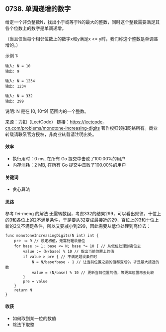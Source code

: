 ## 0738. 单调递增的数字
给定一个非负整数N，找出小于或等于N的最大的整数，同时这个整数需要满足其各个位数上的数字是单调递增。

（当且仅当每个相邻位数上的数字x和y满足x <= y时，我们称这个整数是单调递增的。）

示例 1:
```
输入: N = 10
输出: 9
```
```
输入: N = 1234
输出: 1234
```
```
输入: N = 332
输出: 299
```
说明: N 是在 [0, 10^9] 范围内的一个整数。    
    
来源：力扣（LeetCode）
链接：https://leetcode-cn.com/problems/monotone-increasing-digits
著作权归领扣网络所有。商业转载请联系官方授权，非商业转载请注明出处。  
#### 效率
- 执行用时：0 ms, 在所有 Go 提交中击败了100.00%的用户
- 内存消耗：2 MB, 在所有 Go 提交中击败了100.00%的用户
#### 关键词
- 贪心算法
#### 思路
参考  fei-meng  的解法
无需转数组，考虑332的结果299，可以看出规律，十位上的3和各位上的2不满足条件，于是要从32变成最接近的29，百位上的3和十位上新的2又不满足条件，所以又要减小到299，因此需要从低位处理到高位去：
```
func monotoneIncreasingDigits(N int) int {
    pre := 9 // 设定初值，无需处理最低位
    for base := 1; base <= N; base *= 10 { // 从低位处理到高位去
        value := (N/base) % 10 // 取出当前位置上的值
        if value > pre { // 不满足题设条件时
            N = N/base*base - 1 // 让当前位置之后的值都变成9，才是最大接近的数
            value = (N/base) % 10 // 更新当前位置的值，等更高位置再去比较
        }
        pre = value
    }
    return N
}
```

#### 收获
- 如何取到某一位的数值
- 除法下取整